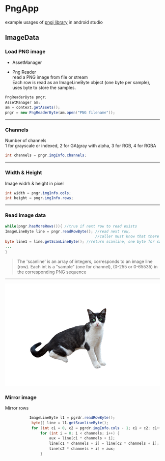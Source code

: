 # PngApp
example usages of [pngj library](https://github.com/leonbloy/pngj) in android studio
## ImageData
### Load PNG image
* AssetManager

* Png Reader\
read a PNG image from file or stream\
Each row is read as an ImageLineByte object (one byte per sample),
uses byte to store the samples.
```java
PngReaderByte pngr;
AssetManager am;
am = context.getAssets();
pngr = new PngReaderByte(am.open("PNG filename"));
```
------------------------------------
### Channels
Number of channels \
1 for grayscale or indexed, 2 for GA(gray with alpha, 3 for RGB, 4 for RGBA   
```java
int channels = pngr.imgInfo.channels;
```
------------------------------------
### Width & Height

Image widrh & height in pixel

```java
int width = pngr.imgInfo.cols;
int height = pngr.imgInfo.rows;
```
------------------------------------
### Read image data

```java
while(pngr.hasMoreRows()){ //true if next row to read exists
ImageLineByte line = pngr.readRowByte(); //read next row, 
                                         //caller must know that there are more rows to read
byte line1 = line.getScanLineByte(); //return scanline, one byte for sample
...
}
```
>The 'scanline' is an array of integers, corresponds to an image line (row).
Each int is a "sample" (one for channel), (0-255 or 0-65535) in the corresponding PNG sequence

------------------------------------

![cat](https://github.com/kyung221/PngApp/blob/master/cat.png?raw=true)

### Mirror image
Mirror rows 
```java
           ImageLineByte l1 = pgrdr.readRowByte();
            byte[] line = l1.getScanlineByte();
            for (int c1 = 0, c2 = pgrdr.imgInfo.cols - 1; c1 < c2; c1++, c2--) {
                for (int i = 0; i < channels; i++) {
                    aux = line[c1 * channels + i];
                    line[c1 * channels + i] = line[c2 * channels + i];
                    line[c2 * channels + i] = aux;
                }
```

